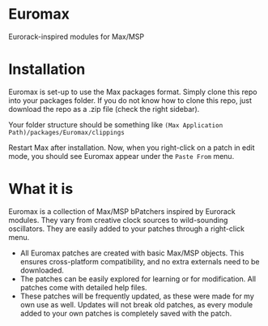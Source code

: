 Euromax
=======

Eurorack-inspired modules for Max/MSP

# Installation

Euromax is set-up to use the Max packages format. Simply clone this repo into your packages folder.
If you do not know how to clone this repo, just download the repo as a .zip file (check the right sidebar).

Your folder structure should be something like `(Max Application Path)/packages/Euromax/clippings`

Restart Max after installation. Now, when you right-click on a patch in edit mode, you should see
Euromax appear under the `Paste From` menu.


# What it is

Euromax is a collection of Max/MSP bPatchers inspired by Eurorack modules. 
They vary from creative clock sources to wild-sounding oscillators. 
They are easily added to your patches through a right-click menu.

+ All Euromax patches are created with basic Max/MSP objects. This ensures cross-platform compatibility, and no extra externals need to be downloaded.
+ The patches can be easily explored for learning or for modification. All patches come with detailed help files.
+ These patches will be frequently updated, as these were made for my own use as well. Updates will not break old patches, as every module added to your own patches is completely saved with the patch.

